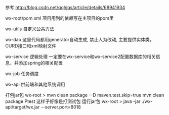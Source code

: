 
参考 http://blog.csdn.net/qqhjqs/article/details/68941934

wx-root/pom.xml  项目用到的依赖写在主项目的pom里

wx-utils  自定义公共方法

wx-dao  这里代码都用generator自动生成, 禁止人为改动,  主要提供实体类，CURD接口和xml映射文件

wx-service   逻辑处理 一定要在wx-service和wx-service2配置数据库的相关信息，并添加spring的相关配置 

wx-job  任务调度

wx-api  供前端和其他系统调用


打包jar包
wx-root >   mvn clean package --D maven.test.skip=true
     mvn clean package Ptest  这样子好像是打测试包
运行jar包
wx-root >   java -jar ./wx-api/target/wx.jar --server.port=8018


